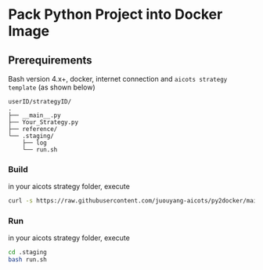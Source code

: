 # Pack Python Project into Docker Image

## Prerequirements
Bash version 4.x+, docker, internet connection and `aicots strategy template` (as shown below)

```
userID/strategyID/
.
├── __main__.py
├── Your_Strategy.py
├── reference/
└── .staging/
    ├── log
    └── run.sh
```


### Build

in your aicots strategy folder, execute
   ```bash
curl -s https://raw.githubusercontent.com/juouyang-aicots/py2docker/main/build.sh | bash
   ```

### Run
in your aicots strategy folder, execute
  ```bash
cd .staging
bash run.sh
   ```
